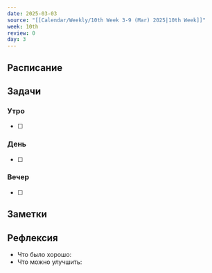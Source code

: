 ```yaml
---
date: 2025-03-03
source: "[[Calendar/Weekly/10th Week 3-9 (Mar) 2025|10th Week]]"
week: 10th
review: 0
day: 3
---
```



## Расписание

## Задачи

### Утро

- [ ]

### День

- [ ]

### Вечер

- [ ]

## Заметки

## Рефлексия

- Что было хорошо:
- Что можно улучшить: